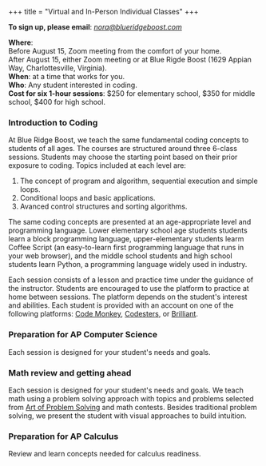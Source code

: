 +++
title = "Virtual and In-Person Individual Classes"
+++

**To sign up, please email**: <a href="mailto:nora@blueridgeboost.com"><em>nora@blueridgeboost.com</em></a>

<div class="hanging"><b>Where</b>: <br>Before August 15, Zoom meeting from the comfort of your home.<br> After August 15, either Zoom meeting or at Blue Rigde Boost (1629 Appian Way, Charlottesville, Virginia). </div>

<div class="hanging"><b>When</b>: at a time that works for you.</div>

<div class="hanging"><b>Who</b>: Any student interested in coding.</div>

<div class="hanging"><b>Cost for six 1-hour sessions</b>: $250 for elementary school, $350 for middle school, $400 for high school.</div>

### Introduction to Coding

At Blue Ridge Boost, we teach the same fundamental coding concepts to students of all ages. The courses are structured around three 6-class sessions. Students may choose the starting point based on their prior exposure to coding. Topics included at each level are:
1. The concept of program and algorithm, sequential execution and simple loops.
2. Conditional loops and basic applications.
3. Avanced control structures and sorting algorithms.

The same coding concepts are presented at an age-appropriate level and programming language. Lower elementary school age students students learn a block programming language, upper-elementary students learm Coffee Script (an easy-to-learn first programming language that runs in your web browser), and the middle school students and high school students learn Python, a programming language widely used in industry. 

Each session consists of a lesson and practice time under the guidance of the instructor. Students are encouraged to use the platform to practice at home between sessions. The platform depends on the student's interest and abilities. Each student is provided with an account on one of the following platforms: [Code Monkey](https://www.codemonkey.com/), [Codesters](https://www.codesters.com/), or [Brilliant](https://brilliant.org/).

### Preparation for AP Computer Science

Each session is designed for your student's needs and goals.

### Math review and getting ahead

Each session is designed for your student's needs and goals. We teach math using a problem solving approach with topics and problems selected from [Art of Problem Solving](https://artofproblemsolving.com/) and math contests. Besides traditional problem solving, we present the student with visual approaches to build intuition.

### Preparation for AP Calculus

Review and learn concepts needed for calculus readiness.






<!--
<div class="hanging"><b>Where</b>: Zoom meeting from the comfort of your home.</div>

<div class="hanging"><b>Where</b>: 1629 Appian Way, Charlottesville, Virginia (Pantops area).</div>

<div class="hanging"><b>Conditions to attend</b>: proof of COVID-19 vaccination, commitment to wear a mask for the duration of the camp.</div>
-->



<!--
### Coding (grades 2-4)


<div class="hanging"><b>When</b>: Saturday 11:30am - 12:30pm, January 22 - February 26</div>

<div class="hanging"><b>What</b>: Coffee Script (an easy-to-learn first programming language that runs in your web browser) and Python (a powerful and widely used programming language)</div>

1. **Programming Constructs** (30 min).  Students basic programming constructs including conditionals, loops, and sorting algorithms.
1. **Programming** (30 min). Students solve instructor-selected exercises from [Code Monkey](https://www.codemonkey.com/),  [Coding Adventure](https://www.codemonkey.com/courses/coding-adventure/) or [Banana Tales](https://www.codemonkey.com/courses/banana-tales/) courses, on provided Chromebooks.
1. **Work at home**. Students are able to use the programming interface from home to practice.

<div class="hanging"><b>Who</b>: Any student interested in coding.</div>

**Cost**: $250 for six 1-hour sessions.


### Advanced Coding (grades 4-8)

<div class="hanging"><b>When</b>: Saturday 12pm - 2pm, January 22 - February 26</div>
<div class="hanging"><b>What</b>: Python (a powerful and widely used programming language) and algorithms and problems from USA Computing Olympiad Bronze Level</div>

1. **Algorithms** (25 min).  Students learn basic algorithms including sorting, and graph algorithms.
1. **Break** (5 min).
1. **Programming Practice** (25 min). Students solve instructor-selected exercises from [Code Monkey](https://www.codemonkey.com/),  [Banana Tales](https://www.codemonkey.com/courses/banana-tales/) or [Coding Chatbots](https://www.codemonkey.com/courses/coding-chatbots/) courses, on provided Chromebooks.
1. **Break** (10 min).
1. **Problem Solving** (55 min). Students work in pairs to solve [USA Computing Olympiad Problems](http://www.usaco.org/index.php?page=contests).
1. **Work at home**. Students are able to use the programming interface from home to practice.


<div class="handing"><b>Who</b>: Any student interested in coding with some prior programming experience.</div>

**Cost**: $500 for six 2-hour sessions.


### Coding (grades 1-3)

<div class="hanging"><b>When</b>: Sunday 10am - 11am, January 23 - February 27</div>
<div class="hanging"><b>What</b>: Each student follows a selection of instructor lessons, Scratch projects, Lego WeDo projects, and Coffee Script programming exercises.</div>

1. **Algorithmic thinking** (20 min).  Students learn the basics of a computer program and how a program is executed through play.
1. **Block-language programming** (20 min). Students solve instructor-selected exercises from [Code Monkey](https://www.codemonkey.com/), the  [Beaver Achiever](https://www.codemonkey.com/courses/beaver-achiever/) course, on provided Chromebooks.
1. **Choice time** (20 min). students may choose their activity from coding in  [Code Monkey](https://www.codemonkey.com/), Lego robots building and programming using <a href="https://education.lego.com/en-us/products/lego-education-wedo-2-0-core-set/45300#wedo-20">WeDo Lego</a> sets, <a href="https://makeymakey.com/">Makey Makey</a>, <a href="https://www.makeblock.com/steam-kits/mbot">mBot</a>, and <a href="https://www.primotoys.com/">Cubetto</a>.
1. **Work at home**. Students are able to use the programming interface from home to practice.

<div class="hanging"><b>Who</b>: Any student interested in coding (prior experience not required).</div>

**Cost**: $250 for six 1-hour sessions.

   </div>

   <div class="col-sm-6">
    <center>
<a href="/images/learningroombright.png"><img src="/images/learningroombright-smaller.png" width="80%" alt="Learning Room at Blue Ridge Boost" style="padding:20px;"></a>
</center>

### Problem Solving for Fourth and Fifth Graders

<div class="hanging"><b>When</b>: Sunday 11am - 12pm, January 23 - February 27</div>
<div class="hanging"><b>What</b>: Problem solving strategies for elementary school math.</div> The problems are selected from a variety of contests and books, including <a href="https://moems.org/">Math Olympiads for Elementary and Middle Schools</a>, <a href="https://bookstore.ams.org/mcl-21">Math Circle by the Bay: Topics for Grades 1-5</a>, and <a href="https://bookstore.ams.org/mcl-8">A Moscow Math Circle: Week-by-Week Problem Sets</a>. 
<div class="hanging"><b>Who</b>: Students at fourth or fifth grade-level math.</div>

**Cost**: $200 for six 1-hour sessions.

### Pre-algebra

<div class="hanging"><b>When</b>: Sunday 12:30pm - 2pm, January 23 - February 27</div>
<div class="hanging"><b>What</b>: Pre-algebra. Students learn a rigourous approach to pre-algebra using the <a href="https://artofproblemsolving.com/store/book/prealgebra">Art of Problem Solving, Prealgebra</a> text, supplemented with Desmos activites.</div>

<div class="hanging"><b>Who</b>: Students at or above fifth grade level math.</div>

**Cost**: $300 for six sessions.
-->





